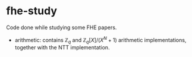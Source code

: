 # fhe-study
Code done while studying some FHE papers.

- arithmetic: contains $\mathbb{Z}_q$ and $\mathbb{Z}_q[X]/(X^N+1)$ arithmetic implementations, together with the NTT implementation.
